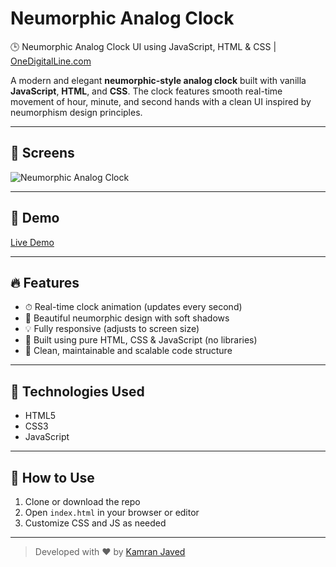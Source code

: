 # Neumorphic Analog Clock
🕒 Neumorphic Analog Clock UI using JavaScript, HTML & CSS | [OneDigitalLine.com](https://onedigitalline.com)

A modern and elegant **neumorphic-style analog clock** built with vanilla **JavaScript**, **HTML**, and **CSS**. The clock features smooth real-time movement of hour, minute, and second hands with a clean UI inspired by neumorphism design principles.

---

## 📸 Screens
![Neumorphic Analog Clock](https://github.com/user-attachments/assets/6b0d8638-4083-417b-a7c8-78cf1068a7e0)

---

## 🚀 Demo
[Live Demo](https://projects.kamranjaved.com/neumorphic-analog-clock)

---

## 🔥 Features
- ⏱ Real-time clock animation (updates every second)
- 🎨 Beautiful neumorphic design with soft shadows
- 💡 Fully responsive (adjusts to screen size)
- 🔧 Built using pure HTML, CSS & JavaScript (no libraries)
- 🎯 Clean, maintainable and scalable code structure

---

## 🧰 Technologies Used
- HTML5
- CSS3
- JavaScript

---

## 📂 How to Use
1. Clone or download the repo
2. Open `index.html` in your browser or editor
3. Customize CSS and JS as needed

---

> Developed with ❤️ by [Kamran Javed](https://kamranjaved.com)
